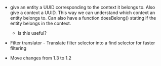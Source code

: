 - give an entity a UUID corresponding to the context it belongs to.  Also give a context a UUID.  This way we can understand which context an entity belongs to.  Can also have a function doesBelong() stating if the entity belongs in the context.
    - Is this useful?

- Filter translator - Translate filter selector into a find selector for faster filtering
- Move changes from 1.3 to 1.2